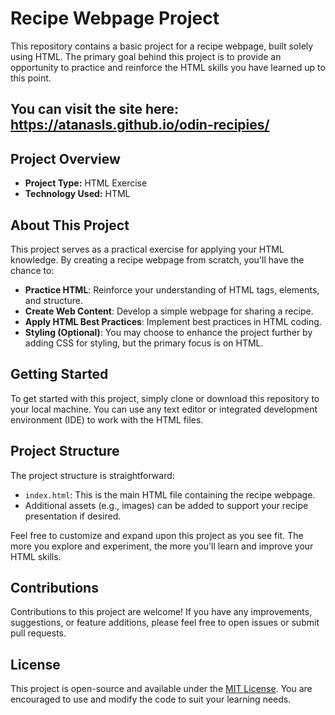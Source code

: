 # Recipe Webpage Project
This repository contains a basic project for a recipe webpage, built solely using HTML. The primary goal behind this project is to provide an opportunity to practice and reinforce the HTML skills you have learned up to this point.

## You can visit the site here: https://atanasls.github.io/odin-recipies/ 

## Project Overview

- **Project Type:** HTML Exercise 
- **Technology Used:** HTML

## About This Project

This project serves as a practical exercise for applying your HTML knowledge. By creating a recipe webpage from scratch, you'll have the chance to:

- **Practice HTML**: Reinforce your understanding of HTML tags, elements, and structure.
- **Create Web Content**: Develop a simple webpage for sharing a recipe.
- **Apply HTML Best Practices**: Implement best practices in HTML coding.
- **Styling (Optional)**: You may choose to enhance the project further by adding CSS for styling, but the primary focus is on HTML.

## Getting Started

To get started with this project, simply clone or download this repository to your local machine. You can use any text editor or integrated development environment (IDE) to work with the HTML files.

## Project Structure

The project structure is straightforward:

- `index.html`: This is the main HTML file containing the recipe webpage.
- Additional assets (e.g., images) can be added to support your recipe presentation if desired.

Feel free to customize and expand upon this project as you see fit. The more you explore and experiment, the more you'll learn and improve your HTML skills.

## Contributions

Contributions to this project are welcome! If you have any improvements, suggestions, or feature additions, please feel free to open issues or submit pull requests.

## License

This project is open-source and available under the [MIT License](LICENSE). You are encouraged to use and modify the code to suit your learning needs.
